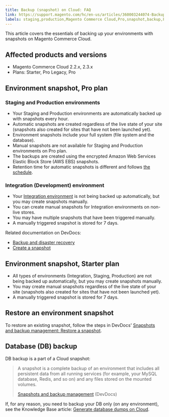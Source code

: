 ```yaml
---
title: Backup (snapshot) on Cloud: FAQ
link: https://support.magento.com/hc/en-us/articles/360003244074-Backup-snapshot-on-Cloud-FAQ
labels: staging,production,Magento Commerce Cloud,Pro,snapshot,backup,FAQ,2.3.x,2.2.x,Starter,Pro Legacy
---
```


This article covers the essentials of backing up your environments with snapshots on Magento Commerce Cloud.

## Affected products and versions

* Magento Commerce Cloud 2.2.x, 2.3.x
* Plans:  Starter, Pro Legacy, Pro

## Environment snapshot, Pro plan

### Staging and Production environments

* Your Staging and Production environments are automatically backed up with snapshots every hour.
* Automatic snapshots are created regardless of the live state of your site (snapshots also created for sites that have not been launched yet).
* Environment snapshots include your full system (file system and the database).
* Manual snapshots are not available for Staging and Production environments on Pro plan.
* The backups are created using the encrypted Amazon Web Services Elastic Block Store (AWS EBS) snapshots.
* Retention time for automatic snapshots is different and follows [the schedule](https://devdocs.magento.com/guides/v2.2/cloud/architecture/pro-architecture.html#backup-and-disaster-recovery).

### Integration (Development) environment

* Your [Integration environment](https://support.magento.com/hc/en-us/articles/360043032152-Integration-Environment-enhancement-request-Pro-and-Starter) is not being backed up automatically, but you may create snapshots manually.
* You can create manual snapshots for Integration environments on non-live stores.
* You may have multiple snapshots that have been triggered manually.
* A manually triggered snapshot is stored for 7 days.

Related documentation on DevDocs: 

* [Backup and disaster recovery](https://devdocs.magento.com/guides/v2.2/cloud/architecture/pro-architecture.html#backup-and-disaster-recovery)
* [Create a snapshot](http://devdocs.magento.com/guides/v2.2/cloud/project/project-webint-snap.html#create-snapshot)

## Environment snapshot, Starter plan

* All types of environments (Integration, Staging, Production) are not being backed up automatically, but you may create snapshots manually.
* You may create manual snapshots regardless of the live state of your site (snapshots also created for sites that have not been launched yet).
* A manually triggered snapshot is stored for 7 days.

## Restore an environment snapshot

To restore an existing snapshot, follow the steps in DevDocs' [Snapshots and backup management: Restore a snapshot](https://devdocs.magento.com/cloud/project/project-webint-snap.html#restore-snapshot).

## Database (DB) backup

DB backup is a part of a Cloud snapshot:

>  
> A snapshot is a complete backup of an environment that includes all persistent data from all running services (for example, your MySQL database, Redis, and so on) and any files stored on the mounted volumes.
> 
> [Snapshots and backup management](http://devdocs.magento.com/guides/v2.2/cloud/project/project-webint-snap.html) (DevDocs)
> 

If, for any reason, you need to backup your DB only (on any environment), see the Knowledge Base article: [Generate database dumps on Cloud](https://support.magento.com/hc/en-us/articles/360003254334).